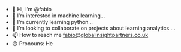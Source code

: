 - 👋 Hi, I’m @fabio
- 👀 I’m interested in machine  learning...
- 🌱 I’m currently learning python...
- 💞️ I’m looking to collaborate on projects about learning analytics ...
- 📫 How to reach me fabio@globalinsightpartners.co.uk
- 😄 Pronouns: He


<!---
frsbrasil/frsbrasil is a ✨ special ✨ repository because its `README.md` (this file) appears on your GitHub profile.
You can click the Preview link to take a look at your changes.
--->

